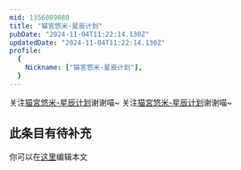 ```yaml
---
mid: 1356089080
title: "猫宮悠米-星辰计划"
pubDate: "2024-11-04T11:22:14.130Z"
updatedDate: "2024-11-04T11:22:14.130Z"
profile:
  {
    Nickname: ["猫宮悠米-星辰计划"],
  }
---
```


关注[猫宮悠米-星辰计划](https://space.bilibili.com/1356089080)谢谢喵~ 关注[猫宮悠米-星辰计划](https://space.bilibili.com/1356089080)谢谢喵~

## 此条目有待补充
你可以在[这里](https://github.com/Yuhanawa/VTuber.ICU-Content/edit/master/v/猫宮悠米-星辰计划/index.md)编辑本文
